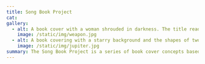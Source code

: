 ```yaml
---
title: Song Book Project
cat:
gallery:
  - alt: A book cover with a woman shrouded in darkness. The title reads "Weapon for Saturday".
    image: /static/img/weapon.jpg
  - alt: A book covering with a starry background and the shapes of two girls standing back to back. The girls'shapes are raised above the background and textured like paper. Above them is the title "Drops of Jupiter" in a loopy handwritten font.
    image: /static/img/jupiter.jpg
summary: The Song Book Project is a series of book cover concepts based on song titles.
---
```

